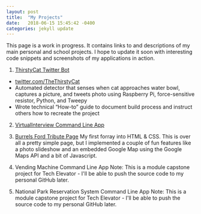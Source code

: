 ```yaml
---
layout: post
title:  "My Projects"
date:   2018-06-15 15:45:42 -0400
categories: jekyll update
---
```


This page is a work in progress. It contains links to and descriptions of my main personal and school projects. I hope to update it soon with interesting code snippets and screenshots of my applications in action.

1. [ThirstyCat Twitter Bot][thirsty-cat-github]
* [twitter.com/TheThirstyCat][tc-twitter]
* Automated detector that senses when cat approaches water bowl, captures a picture, and tweets photo using Raspberry Pi, force-sensitive resistor, Python, and Tweepy
* Wrote technical “How-to” guide to document build process and instruct others how to recreate the project 


2. [VirtualInterview Command Line App][virtual-interview-github]



3. [Burrels Ford Tribute Page][burrells-ford]
My first forray into HTML & CSS. This is over all a pretty simple page, but I implemented a couple of fun features like a photo slideshow and an embedded Google Map using the Google Maps API and a bit of Javascript.

4. Vending Machine Command Line App
Note: This is a module capstone project for Tech Elevator - I'll be able to push the source code to my personal GitHub later.

5. National Park Reservation System Command Line App
Note: This is a module capstone project for Tech Elevator - I'll be able to push the source code to my personal GitHub later.

[tc-twitter]:twitter.com/TheThirstyCat
[thirsty-cat-github]:https://github.com/timothy-johnston/ThirstyCat
[virtual-interview-github]:https://github.com/timothy-johnston/VirtualInterview
[burrells-ford]:https://codepen.io/tedwardj11/full/ELNoYK/
